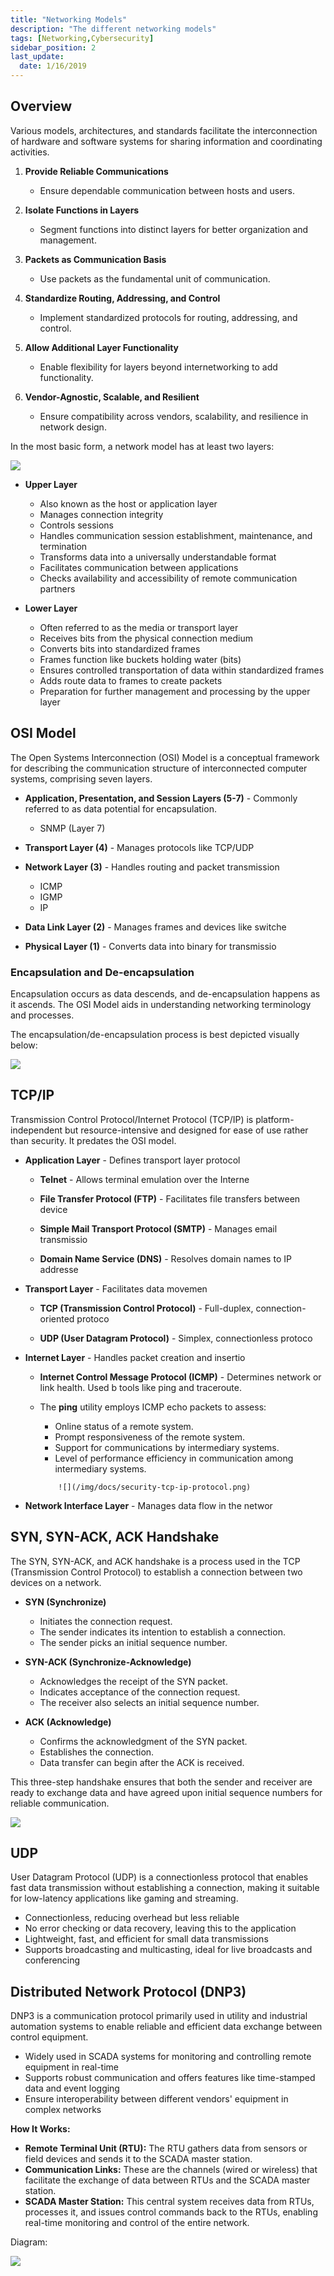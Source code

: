 ```yaml
---
title: "Networking Models"
description: "The different networking models"
tags: [Networking,Cybersecurity]
sidebar_position: 2
last_update:
  date: 1/16/2019
---
```



## Overview

Various models, architectures, and standards facilitate the interconnection of hardware and software systems for sharing information and coordinating activities. 

1. **Provide Reliable Communications**

   - Ensure dependable communication between hosts and users.

2. **Isolate Functions in Layers**

   - Segment functions into distinct layers for better organization and management.

3. **Packets as Communication Basis**

   - Use packets as the fundamental unit of communication.

4. **Standardize Routing, Addressing, and Control**

   - Implement standardized protocols for routing, addressing, and control.

5. **Allow Additional Layer Functionality**

   - Enable flexibility for layers beyond internetworking to add functionality.

6. **Vendor-Agnostic, Scalable, and Resilient**

   - Ensure compatibility across vendors, scalability, and resilience in network design.

In the most basic form, a network model has at least two layers:


<div class="img-center">

![](/img/docs/security-tcp-ip-osi-model.png)


</div>


- **Upper Layer**
    - Also known as the host or application layer
    - Manages connection integrity
    - Controls sessions
    - Handles communication session establishment, maintenance, and termination
    - Transforms data into a universally understandable format
    - Facilitates communication between applications
    - Checks availability and accessibility of remote communication partners

- **Lower Layer**
    - Often referred to as the media or transport layer
    - Receives bits from the physical connection medium
    - Converts bits into standardized frames
    - Frames function like buckets holding water (bits)
    - Ensures controlled transportation of data within standardized frames
    - Adds route data to frames to create packets
    - Preparation for further management and processing by the upper layer

## OSI Model

The Open Systems Interconnection (OSI) Model is a conceptual framework for describing the communication structure of interconnected computer systems, comprising seven layers. 

- **Application, Presentation, and Session Layers (5-7)** - Commonly referred to as data
potential for encapsulation.

  - SNMP (Layer 7)

- **Transport Layer (4)** - Manages protocols like TCP/UDP

- **Network Layer (3)** - Handles routing and packet transmission

  - ICMP 
  - IGMP 
  - IP

- **Data Link Layer (2)** - Manages frames and devices like switche

- **Physical Layer (1)** - Converts data into binary for transmissio


### Encapsulation and De-encapsulation

Encapsulation occurs as data descends, and de-encapsulation happens as it ascends. The OSI Model aids in understanding networking terminology and processes.

The encapsulation/de-encapsulation process is best depicted visually below: 

![](/img/docs/security-encap-deencap-diagram.png)


## TCP/IP

Transmission Control Protocol/Internet Protocol (TCP/IP) is platform-independent but resource-intensive and designed for ease of use rather than security. It predates the OSI model.

  - **Application Layer** - Defines transport layer protocol


    - **Telnet** - Allows terminal emulation over the Interne

    - **File Transfer Protocol (FTP)** - Facilitates file transfers between device

    - **Simple Mail Transport Protocol (SMTP)** - Manages email transmissio

    - **Domain Name Service (DNS)** - Resolves domain names to IP addresse



  - **Transport Layer** - Facilitates data movemen


    - **TCP (Transmission Control Protocol)** - Full-duplex, connection-oriented protoco

    - **UDP (User Datagram Protocol)** - Simplex, connectionless protoco


  - **Internet Layer** - Handles packet creation and insertio


    - **Internet Control Message Protocol (ICMP)** - Determines network or link health. Used b
    tools like ping and traceroute.

    - The **ping** utility employs ICMP echo packets to assess:

        - Online status of a remote system.
        - Prompt responsiveness of the remote system.
        - Support for communications by intermediary systems.
        - Level of performance efficiency in communication among intermediary systems.

              
        <div class="img-center">

              ![](/img/docs/security-tcp-ip-protocol.png)
              

        </div>



  - **Network Interface Layer** - Manages data flow in the networ





## SYN, SYN-ACK, ACK Handshake

The SYN, SYN-ACK, and ACK handshake is a process used in the TCP (Transmission Control Protocol) to establish a connection between two devices on a network. 

- **SYN (Synchronize)** 

  - Initiates the connection request.
  - The sender indicates its intention to establish a connection.
  - The sender picks an initial sequence number.

- **SYN-ACK (Synchronize-Acknowledge)** 

  - Acknowledges the receipt of the SYN packet.
  - Indicates acceptance of the connection request.
  - The receiver also selects an initial sequence number.

- **ACK (Acknowledge)** 

  - Confirms the acknowledgment of the SYN packet.
  - Establishes the connection.
  - Data transfer can begin after the ACK is received.

This three-step handshake ensures that both the sender and receiver are ready to exchange data and have agreed upon initial sequence numbers for reliable communication.


<div class="img-center">

![](/img/docs/security-syn-ack-syn.png)


</div>


## UDP

User Datagram Protocol (UDP) is a connectionless protocol that enables fast data transmission without establishing a connection, making it suitable for low-latency applications like gaming and streaming.

- Connectionless, reducing overhead but less reliable
- No error checking or data recovery, leaving this to the application
- Lightweight, fast, and efficient for small data transmissions
- Supports broadcasting and multicasting, ideal for live broadcasts and conferencing

## Distributed Network Protocol (DNP3)

DNP3 is a communication protocol primarily used in utility and industrial automation systems to enable reliable and efficient data exchange between control equipment.

- Widely used in SCADA systems for monitoring and controlling remote equipment in real-time
- Supports robust communication and offers features like time-stamped data and event logging
- Ensure interoperability between different vendors' equipment in complex networks

**How It Works:**

- **Remote Terminal Unit (RTU):** The RTU gathers data from sensors or field devices and sends it to the SCADA master station.
- **Communication Links:** These are the channels (wired or wireless) that facilitate the exchange of data between RTUs and the SCADA master station.
- **SCADA Master Station:** This central system receives data from RTUs, processes it, and issues control commands back to the RTUs, enabling real-time monitoring and control of the entire network.

Diagram:

<div class='img-center'>

![](/img/docs/networking-models-dnp3-for-scada.png)

</div>
